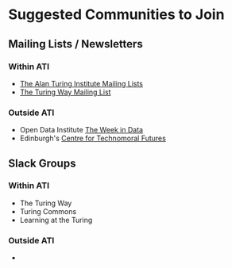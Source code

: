 # Suggested Communities to Join

## Mailing Lists / Newsletters
### Within ATI
- [The Alan Turing Institute Mailing Lists](https://www.turing.ac.uk/contact-us/join-our-mailing-lists)
- [The Turing Way Mailing List](https://tinyletter.com/TuringWay)
### Outside ATI
- Open Data Institute [The Week in Data](https://theodi.org/knowledge-opinion/the-week-in-data/)
- Edinburgh's [Centre for Technomoral Futures](https://www.technomoralfutures.uk/#newsletter-sign-up)

## Slack Groups
### Within ATI
- The Turing Way
- Turing Commons
- Learning at the Turing

### Outside ATI
-
